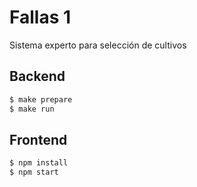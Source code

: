 # Fallas 1
Sistema experto para selección de cultivos

## Backend

```bash
$ make prepare
$ make run
```

## Frontend

```bash
$ npm install
$ npm start
```
